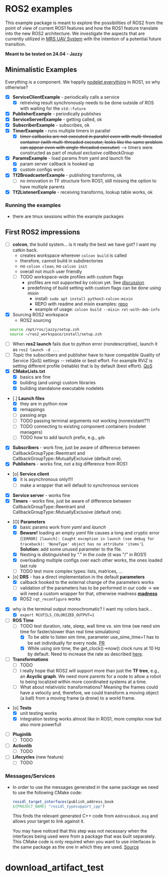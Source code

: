 # ROS2 examples

This example package is meant to explore the possibilities of ROS2 from the point of view of current ROS1 features and how the ROS1 feature translate into the new ROS2 architecture.
We investigate the aspects that are currently utilized in [MRS UAV System](https://github.com/ctu-mrs/mrs_uav_system) with the intention of a potential future transition.

**Meant to be tested on 24.04 - Jazzy**

## Minimalistic Examples

Everything is a component. We happily [nodelet everything](https://www.clearpathrobotics.com/assets/guides/kinetic/ros/Nodelet%20Everything.html) in ROS1, so why otherwise?

* [X] **ServiceClientExample** - periodically calls a service
  * [X] retreiving result synchronously needs to be done outside of ROS with waiting for the `std::future`
* [X] **PublisherExample** - periodically publishes
* [X] **ServiceServerExample** - getting called, ok
* [X] **SubscriberExample** - subscribes, ok
* [X] **TimerExample** - runs multiple timers in parallel
  * [X] ~~timer callbacks are not executed in parallel even with multi-threaded container (with multi-threaded executor, looks like the same problem can appear even with single-threaded executor)~~ --> timers were constructed as part of *mutual exclusive callbackGroup*
* [X] **ParamsExample** - load params from yaml and launch file
  * [X] param server callback is hooked up
  * [X] custom configs work
* [X] **Tf2BroadcasterExample** - publishing transforms, ok
  * [ ] no innovation in TF structure form ROS1, still missing the option to have multiple parents
* [X] **Tf2ListenerExample** - receiving transforms, lookup table works, ok

### Running the examples

* there are tmux sessions within the example packages

## First ROS2 impressions

* [ ] **colcon**, the build system... is it really the best we have got? I want my catkin back.
  * creates workspace wherever `colcon build` is called
  * therefore, cannot build in subdirectories
  * no `colcon clean`, no `colcon init`
  * overall not much user friendly
  * [ ] TODO workspace-wide profiles with custom flags
    * profiles are not supported by colcon yet. See [discussion](https://github.com/colcon/colcon-core/issues/168)
    * predefining of build setting with custom flags can be done using mixin
      * install: `sudo apt install python3-colcon-mixin`
      * REPO with readme and mixin examples: [repo](https://github.com/colcon/colcon-mixin-repository)
      * example of usage: `colcon build --mixin rel-with-deb-info`
* [X] Sourcing ROS2 workspace
  * ROS2 sourcing
```bash
  source /opt/ros/jazzy/setup.zsh
  source ~/ros2_workspace/install/setup.zsh
```
* [ ] When **ros2 launch** fails due to python error (nondescriptive), launch it as `ros2 launch -d ...`
* [ ] *Topic* the subscribers and publisher have to have compatible Quality of Service (QoS) settings -- reliable or best effort. For example RViZ is setting different profile (reliable) that is by default (best effort). [QoS](https://index.ros.org/doc/ros2/Concepts/About-Quality-of-Service-Settings/)
* [X] **CMakeLists.txt**
  * [X] basics are fine
  * [X] building (and using) custom libraries
  * [X] building standalone executable nodelets
* [.] **Launch files**
  * [X] they are in python now
  * [X] remappings
  * [ ] passing args
  * [ ] TODO passing terminal arguments not working (nonexistant??)
  * [ ] TODO connecting to existing component containers (nodelet managers)
  * [ ] TODO how to add launch prefix, e.g., `gdb`
* [X] **Subscribers** - work fine, just be aware of difference between CallbackGroupType::Reentrant and CallbackGroupType::MutuallyExclusive (default one).
* [X] **Publishers** - works fine, not a big difference from ROS1
* [o] **Service client**
  * [X] it is asynchronous only!!!!
  * [ ] make a wrapper that will default to synchronous services
* [X] **Service server** - works fine
* [X] **Timers** - works fine, just be aware of difference between CallbackGroupType::Reentrant and CallbackGroupType::MutuallyExclusive (default one).
* [O] **Parameters**
  * [X] basic params work from *yaml* and *launch*
  * [X] **Beware!** loading an empty *yaml* file causes a long and cryptic error (`[ERROR] [launch]: Caught exception in launch (see debug for traceback): 'NoneType' object has no attribute 'items'`). **Solution:** add some unused parameter to the file.
  * [X] Nesting is distinguished by "." in the code (it was "/" in ROS1)
  * [X] overloading multiple configs over each other works, the ones loaded last rule
  * [ ] TODO test more complex types: lists, matrices, ...
* [o] **DRS** - has a direct implementation in the default **parameters**
  * [X] callback hooked to the external change of the parameters works
  * [ ] validation of the parameters has to be performed in our code -> we will need a custom wrapper for that, otherwise madness [**madness**](https://github.com/alsora/ros2-code-examples/blob/master/simple_parameter/src/simple_parameter_server_node.cpp)
  * [X] ROS2 `rqt_reconfigure` works
* [X] why is the terminal output monochromatic? I want my colors back...
  * [X] `export RCUTILS_COLORIZED_OUTPUT=1`
* [ ] **ROS Time**
  * [ ] TODO test duration, rate, sleep, wall time vs. sim time (we need sim time for faster/slower than real time simulations)
    * [X] To be able to listen sim time, parameter use_sime_time=1 has to be set individually for every node. [PR](https://github.com/ros2/rclcpp/pull/559)
    * [x] While using sim time, the get_clock()->now() clock runs at 10 Hz by default. Need to increase the rate as described [here](https://github.com/ros-simulation/gazebo_ros_pkgs/pull/1214#issuecomment-894212336).
* [ ] **Transformations**
  * [ ] TODO
  * [ ] I really hope that ROS2 will support more than just the **TF tree**, e.g., an **Acyclic graph**. We need more parents for a node to allow a robot to being localized within more coordinated systems at a time.
  * [ ] What about relativistic transformations? Meaning the frames could have a velocity and, therefore, we could transform a moving object (a ball) from a moving frame (a drone) to a world frame.
* [o] **Tests**
  * [X] unit testing works
  * [X] integration testing works almost like in ROS1, more complex now but also more powerfull
* [ ] **Pluginlib**
  * [ ] TODO
* [ ] **Actionlib**
  * [ ] TODO
* [ ] **Lifecycles** (new feature)
  * [ ] TODO

### Messages/Services

* In order to use the messages generated in the same package we need to use the following CMake code:
  ```cmake
  rosidl_target_interfaces(publish_address_book
  ${PROJECT_NAME} "rosidl_typesupport_cpp")
  ```
  This finds the relevant generated C++ code from ``AddressBook.msg`` and allows your target to link against it.

  You may have noticed that this step was not necessary when the interfaces being used were from a package that was built separately. This CMake code is only     required when you want to use interfaces in the same package as the one in which they are used. [Source](https://docs.ros.org/en/foxy/Tutorials/Single-Package-Define-And-Use-Interface.html#link-against-the-interface)
# download_artifact_test
